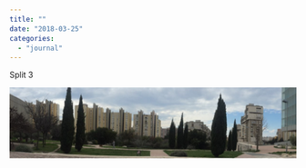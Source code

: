```yaml
---
title: ""
date: "2018-03-25"
categories: 
  - "journal"
---
```


Split 3

![](images/2e1d0ae0e8.jpg)
